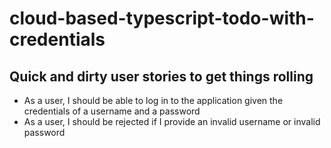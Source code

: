 # cloud-based-typescript-todo-with-credentials

## Quick and dirty user stories to get things rolling

* As a user, I should be able to log in to the application given the credentials of a username and a password
* As a user, I should be rejected if I provide an invalid username or invalid password
